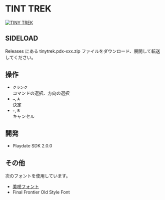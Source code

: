 # TINT TREK

[![TINY TREK](http://img.youtube.com/vi/IuA0zguIqMs/0.jpg)](https://www.youtube.com/watch?v=IuA0zguIqMs)

## SIDELOAD
Releases にある tinytrek.pdx-xxx.zip ファイルをダウンロード、展開して転送してください。


## 操作
- `クランク`<br>コマンドの選択、方向の選択
- `→`, `A`<br>決定
- `←`, `B`<br>キャンセル

## 開発
- Playdate SDK 2.0.0

## その他
次のフォントを使用しています。
- [美咲フォント](https://littlelimit.net/misaki.htm) 
- Final Frontier Old Style Font
